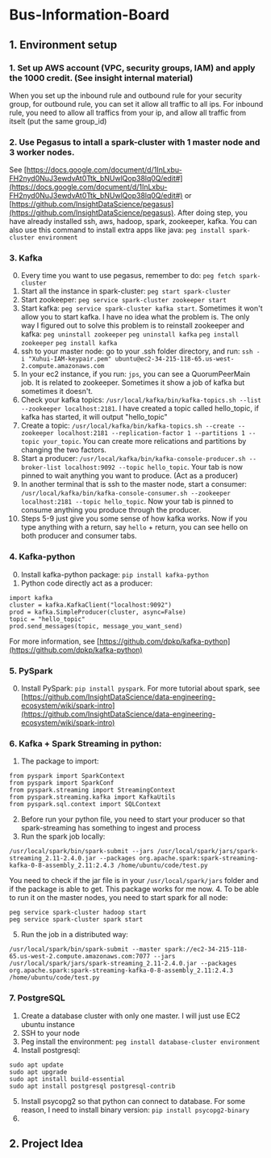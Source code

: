 # Bus-Information-Board
## 1. Environment setup
### 1. Set up AWS account (VPC, security groups, IAM) and apply the 1000 credit. (See insight internal material)
When you set up the inbound rule and outbound rule for your security group, for outbound rule, you can set it allow all traffic to all ips. For inbound rule, you need to allow all traffics from your ip, and allow all traffic from itselt (put the same group_id)
### 2. Use Pegasus to intall a spark-cluster with 1 master node and 3 worker nodes.
See [https://docs.google.com/document/d/1InLxbu-FH2nyd0NuJ3ewdvAt0Ttk_bNUwlQop38lq0Q/edit#](https://docs.google.com/document/d/1InLxbu-FH2nyd0NuJ3ewdvAt0Ttk_bNUwlQop38lq0Q/edit#) or [https://github.com/InsightDataScience/pegasus](https://github.com/InsightDataScience/pegasus). After doing step, you have already installed ssh, aws, hadoop, spark, zookeeper, kafka. You can also use this command to install extra apps like java: `peg install spark-cluster environment`
### 3. Kafka
0. Every time you want to use pegasus, remember to do: `peg fetch spark-cluster`
1. Start all the instance in spark-cluster: `peg start spark-cluster`
2. Start zookeeper: `peg service spark-cluster zookeeper start`
3. Start kafka: `peg service spark-cluster kafka start`. Sometimes it won't allow you to start kafka. I have no idea what the problem is. The only way I figured out to solve this problem is to reinstall zookeeper and kafka: 
`peg uninstall zookeeper`
`peg uninstall kafka`
`peg install zookeeper`
`peg install kafka`
4. ssh to your master node: go to your .ssh folder directory, and run: `ssh -i "Xuhui-IAM-keypair.pem" ubuntu@ec2-34-215-118-65.us-west-2.compute.amazonaws.com`
5. In your ec2 instance, if you run: `jps`, you can see a QuorumPeerMain job. It is related to zookeeper. Sometimes it show a job of kafka but sometimes it doesn't. 
6. Check your kafka topics: `/usr/local/kafka/bin/kafka-topics.sh --list --zookeeper localhost:2181`. I have created a topic called hello_topic, if kafka has started, it will output "hello_topic"
7. Create a topic: `/usr/local/kafka/bin/kafka-topics.sh --create --zookeeper localhost:2181 --replication-factor 1 --partitions 1 --topic your_topic`. You can create more relications and partitions by changing the two factors.
8. Start a producer: `/usr/local/kafka/bin/kafka-console-producer.sh --broker-list localhost:9092 --topic hello_topic`. Your tab is now pinned to wait anything you want to produce. (Act as a producer)
9. In another terminal that is ssh to the master node, start a consumer: `/usr/local/kafka/bin/kafka-console-consumer.sh --zookeeper localhost:2181 --topic hello_topic`. Now your tab is pinned to consume anything you produce through the producer.
10. Steps 5-9 just give you some sense of how kafka works. Now if you type anything with a return, say `hello` + return, you can see hello on both producer and consumer tabs.
### 4. Kafka-python
0. Install kafka-python package: `pip install kafka-python`
1. Python code directly act as a producer: 
```
import kafka
cluster = kafka.KafkaClient("localhost:9092")
prod = kafka.SimpleProducer(cluster, async=False)
topic = "hello_topic"
prod.send_messages(topic, message_you_want_send)
```
For more information, see [https://github.com/dpkp/kafka-python](https://github.com/dpkp/kafka-python)
### 5. PySpark
0. Install PySpark: `pip install pyspark`. For more tutorial about spark, see [https://github.com/InsightDataScience/data-engineering-ecosystem/wiki/spark-intro](https://github.com/InsightDataScience/data-engineering-ecosystem/wiki/spark-intro)
### 6. Kafka + Spark Streaming in python:
1. The package to import:
```
from pyspark import SparkContext
from pyspark import SparkConf
from pyspark.streaming import StreamingContext
from pyspark.streaming.kafka import KafkaUtils
from pyspark.sql.context import SQLContext
```
2. Before run your python file, you need to start your producer so that spark-streaming has something to ingest and process
3. Run the spark job locally:
```
/usr/local/spark/bin/spark-submit --jars /usr/local/spark/jars/spark-streaming_2.11-2.4.0.jar --packages org.apache.spark:spark-streaming-kafka-0-8-assembly_2.11:2.4.3 /home/ubuntu/code/test.py
```
You need to check if the jar file is in your `/usr/local/spark/jars` folder and if the package is able to get. This package works for me now.
4. To be able to run it on the master nodes, you need to start spark for all node:
```
peg service spark-cluster hadoop start
peg service spark-cluster spark start
```
5. Run the job in a distributed way:
```
/usr/local/spark/bin/spark-submit --master spark://ec2-34-215-118-65.us-west-2.compute.amazonaws.com:7077 --jars /usr/local/spark/jars/spark-streaming_2.11-2.4.0.jar --packages org.apache.spark:spark-streaming-kafka-0-8-assembly_2.11:2.4.3 /home/ubuntu/code/test.py
```
### 7. PostgreSQL
1. Create a database cluster with only one master. I will just use EC2 ubuntu instance
2. SSH to your node
3. Peg install the environment: `peg install database-cluster environment`
4. Install postgresql: 
```
sudo apt update
sudo apt upgrade
sudo apt install build-essential
sudo apt install postgresql postgresql-contrib
```
5. Install psycopg2 so that python can connect to database. For some reason, I need to install binary version: `pip install psycopg2-binary`
6. 



## 2. Project Idea
